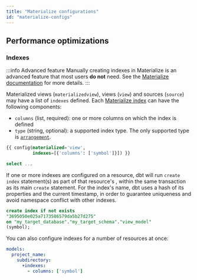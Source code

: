 ```yaml
---
title: "Materialize configurations"
id: "materialize-configs"
---
```


## Performance optimizations

### Indexes

:::info Advanced feature
  Manually creating indexes in Materialize is an advanced feature that most users **do not** need. See the [Materialize documentation](https://materialize.com/docs/sql/create-index/) for more details.
:::

Materialized views (`materializedview`), views (`view`) and sources (`source`) may have a list of `indexes` defined. Each [Materialize index](https://materialize.com/docs/sql/create-index/) can have the following components:

- `columns` (list, required): one or more columns on which the index is defined
- `type` (string, optional): a supported index type. The only supported type is [`arrangement`](https://materialize.com/docs/overview/arrangements/).

<File name='my_view.sql'>

```sql
{{ config(materialized='view',
          indexes=[{'columns': ['symbol']}]) }}

select ...
```

</File>

If one or more indexes are configured on a resource, dbt will run `create index` <Term id="ddl" /> statement(s) as part of that resource's <Term id="materialization" />, within the same transaction as its main `create` statement. For the index's name, dbt uses a hash of its properties and the current timestamp, in order to guarantee uniqueness and avoid namespace conflict with other indexes.

```sql
create index if not exists
"3695050e025a7173586579da5b27d275"
on "my_target_database"."my_target_schema"."view_model"
(symbol);
```

You can also configure indexes for a number of resources at once:

<File name='dbt_project.yml'>

```yaml
models:
  project_name:
    subdirectory:
      +indexes:
        - columns: ['symbol']
```

</File>
